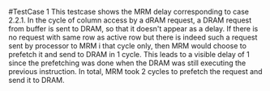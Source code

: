 #TestCase 1
This testcase shows the MRM delay corresponding to case 2.2.1.
In the cycle of column access by a dRAM request, a DRAM request from buffer is sent to DRAM, so that it doesn't appear as a delay.
If there is no request with same row as active row but there is indeed such a request sent by processor to MRM i that cycle only, then MRM would choose to prefetch it and send to DRAM in 1 cycle.
This leads to a visible delay of 1 since the prefetching was done when the DRAM was still executing the previous instruction. In total, MRM took 2 cycles to prefetch the request and send it to DRAM.
